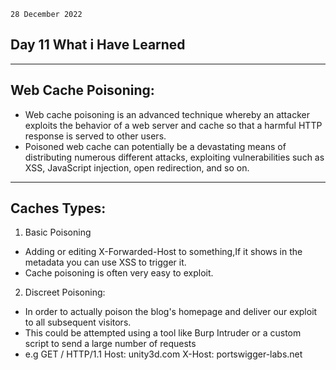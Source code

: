 `28 December 2022`

## **Day 11 What i Have Learned**

* * *

## **Web Cache Poisoning**:

- Web cache poisoning is an advanced technique whereby an attacker exploits the behavior of a web server and cache so that a harmful HTTP response is served to other users.
- Poisoned web cache can potentially be a devastating means of distributing numerous different attacks, exploiting vulnerabilities such as XSS, JavaScript injection, open redirection, and so on.
***
## **Caches Types**:

1.  Basic Poisoning

- Adding or editing X-Forwarded-Host to something,If it shows in the metadata you can use XSS to trigger it.
- Cache poisoning is often very easy to exploit.

2.  Discreet Poisoning:

- In order to actually poison the blog's homepage and deliver our exploit to all subsequent visitors.
- This could be attempted using a tool like Burp Intruder or a custom script to send a large number of requests
- e.g GET / HTTP/1.1
    Host: unity3d.com
    X-Host: portswigger-labs.net
    <script src="https://portswigger-labs.net/sites/files/foo.js">&lt;/script&gt;
- Taken together, these tell us the precise second we should send our payload to ensure our response gets cached.
3.  Selective Poisoning:
- Its Like The Second Cache Type.You need To deliver The Exploit,But Wont work On all Users.
    e.g GET / HTTP/1.1
    Host: redacted.com
    User-Agent: Mozilla/5.0 … Firefox/60.0
    X-Forwarded-Host: a">&lt;iframe onload=alert(1)&gt;
- However, the Vary header tells us that our User-Agent may be part of the cache key, and manual testing confirms this. This means that because we've claimed to be using Firefox 60, our exploit will only be served to other Firefox 60 users. We could use a list of popular user agents to ensure most visitors receive our exploit, but this behaviour has given us the option of more selective attacks
 4. DOM Poisoning   
 - Create a match and replace rule in Burp to add an 'X-Forwarded-Host: id.burpcollaborator.net' header to all requests, then browsed the site. When certain pages loaded, Firefox sent a JavaScript-generated request to Your server.
5. [Pratical Web Cache Poisoning](https://portswigger.net/research/practical-web-cache-poisoning).
- More Types Of Caches and Information On This Website.

## **Extra**:

1.  Cache Keys

- The concept of caching might sound clean and simple, but it hides some risky assumptions. Whenever a cache receives a request for a resource, it needs to decide whether it has a copy of this exact resource already saved and can reply with that, or if it needs to forward the request to the application server.
- e.g GET /blog/post.php?mobile=1 HTTP/1.1
    Host: example.com
    User-Agent: Mozilla/5.0 … Firefox/57.0
    Cookie: language=`en`;
    Connection: close
- As a result, the page will be served in the wrong language to the second visitor.
***
## **Labs**:

- [Web Cache Poisoning](https://portswigger.net/web-security/web-cache-poisoning).
- [Web Cache Entanglement](https://portswigger.net/research/web-cache-entanglement).

## **Reports**:

1.  [Denial of service via cache poisoning](https://hackerone.com/reports/409370) ($2500).
2.  [Cache poisoning DoS to various TTS assets](https://hackerone.com/reports/728664) ($750).
3.  [Denial-of- service By Cache Poisoning The Cross-Origin Resource](https://hackerone.com/reports/921704) ($200).
4.  [DoS through cache poisoning using invalid HTTP parameters](https://hackerone.com/reports/326639) ($500).
5.  [Denial of service to WP-JSON API by cache poisoning the CORS allow origin header](https://hackerone.com/reports/591302) ($550).
																					   
***
## **The End**

